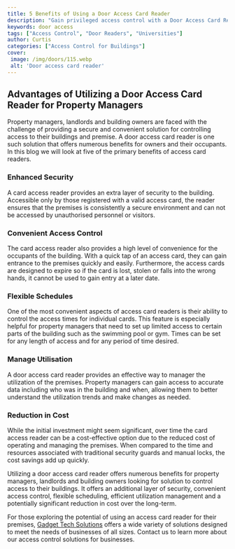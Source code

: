 ```yaml
---
title: 5 Benefits of Using a Door Access Card Reader
description: "Gain privileged access control with a Door Access Card Reader Learn five key benefits of implementing this secure and convenient form of access control"
keywords: door access
tags: ["Access Control", "Door Readers", "Universities"]
author: Curtis
categories: ["Access Control for Buildings"]
cover: 
 image: /img/doors/115.webp
 alt: 'Door access card reader'
---
```

## Advantages of Utilizing a Door Access Card Reader for Property Managers
Property managers, landlords and building owners are faced with the challenge of providing a secure and convenient solution for controlling access to their buildings and premise. A door access card reader is one such solution that offers numerous benefits for owners and their occupants. In this blog we will look at five of the primary benefits of access card readers.

### Enhanced Security
A card access reader provides an extra layer of security to the building. Accessible only by those registered with a valid access card, the reader ensures that the premises is consistently a secure environment and can not be accessed by unauthorised personnel or visitors. 

### Convenient Access Control
The card access reader also provides a high level of convenience for the occupants of the building. With a quick tap of an access card, they can gain entrance to the premises quickly and easily. Furthermore, the access cards are designed to expire so if the card is lost, stolen or falls into the wrong hands, it cannot be used to gain entry at a later date. 

### Flexible Schedules
One of the most convenient aspects of access card readers is their ability to control the access times for individual cards. This feature is especially helpful for property managers that need to set up limited access to certain parts of the building such as the swimming pool or gym. Times can be set for any length of access and for any period of time desired. 

### Manage Utilisation
A door access card reader provides an effective way to manager the utilization of the premises. Property managers can gain access to accurate data including who was in the building and when, allowing them to better understand the utilization trends and make changes as needed. 

### Reduction in Cost
 While the initial investment might seem significant, over time the card access reader can be a cost-effective option due to the reduced cost of operating and managing the premises. When compared to the time and resources associated with traditional security guards and manual locks, the cost savings add up quickly. 

Utilizing a door access card reader offers numerous benefits for property managers, landlords and building owners looking for solution to control access to their buildings. It offers an additional layer of security, convenient access control, flexible scheduling, efficient utilization management and a potentially significant reduction in cost over the long-term.

For those exploring the potential of using an access card reader for their premises, [Gadget Tech Solutions](/access-control) offers a wide variety of solutions designed to meet the needs of businesses of all sizes. Contact us to learn more about our access control solutions for businesses.
